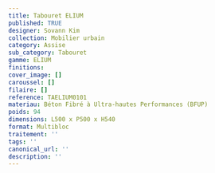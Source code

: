 ```yaml
---
title: Tabouret ELIUM 
published: TRUE
designer: Sovann Kim
collection: Mobilier urbain
category: Assise
sub_category: Tabouret
gamme: ELIUM
finitions: 
cover_image: []
caroussel: []
filaire: []
reference: TAELIUM0101
materiau: Béton Fibré à Ultra-hautes Performances (BFUP)
poids: 94
dimensions: L500 x P500 x H540
format: Multibloc
traitement: ''
tags: ''
canonical_url: ''
description: ''
---
```

